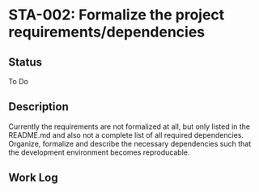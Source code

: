 # STA-002: Formalize the project requirements/dependencies

## Status

To Do

## Description

Currently the requirements are not formalized at all, but only listed in the
README.md and also not a complete list of all required dependencies. Organize,
formalize and describe the necessary dependencies such that the development
environment becomes reproducable.

## Work Log
